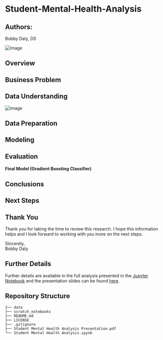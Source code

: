 # **Student-Mental-Health-Analysis**

## **Authors**:
Bobby Daly, DS

![image](https://github.com/rbdaly16/Student-Mental-Health-Analysis/assets/126971652/73744337-dea3-458b-9584-94121652dce8)



## **Overview**



## **Business Problem**


## **Data Understanding**
![image](https://github.com/rbdaly16/Student-Mental-Health-Analysis/assets/126971652/f7224b44-78ff-4ff6-bbcf-de124c75c8a6)


## **Data Preparation**


## **Modeling**


## **Evaluation**


#### **Final Model (Gradient Boosting Classifier)**


## **Conclusions**


## **Next Steps**



## **Thank You**
Thank you for taking the time to review this research.
I hope this information helps and I look forward to working with you more on the next steps.

Sincerely, <br>
Bobby Daly

## Further Details
Further details are available in the full analysis presented in the [Jupyter Notebook](https://github.com/rbdaly16/Student-Mental-Health-Analysis/blob/main/Current%20Final.ipynb) and the presentation slides can be found [here](). 

## Repository Structure
```
├── data
├── scratch_notebooks
├── README.md
├── LICENSE
├── .gitignore
├── Student Mental Health Analysis Presentation.pdf
└── Student Mental Health Analysis.ipynb
```


